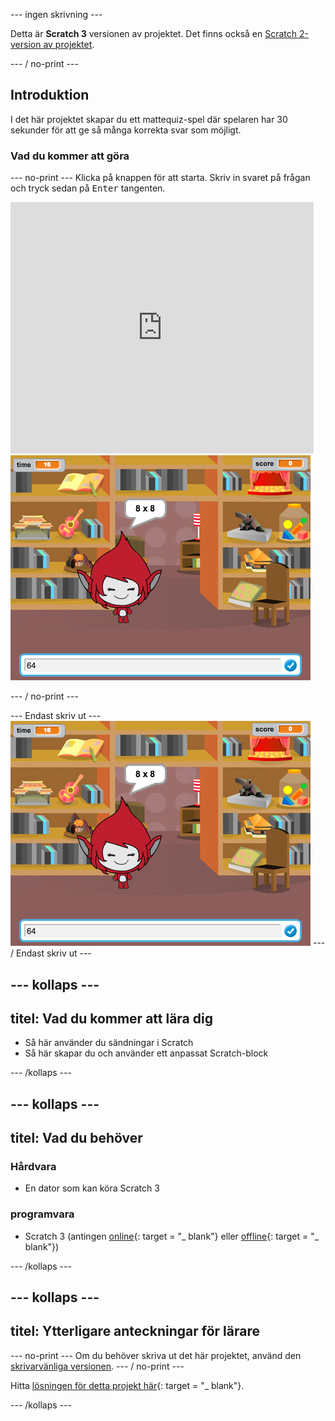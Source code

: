 \--- ingen skrivning \---

Detta är **Scratch 3** versionen av projektet. Det finns också en [Scratch 2-version av projektet](https://projects.raspberrypi.org/en/projects/brain-game-scratch2).

\--- / no-print \---

## Introduktion

I det här projektet skapar du ett mattequiz-spel där spelaren har 30 sekunder för att ge så många korrekta svar som möjligt.

### Vad du kommer att göra

\--- no-print \--- Klicka på knappen för att starta. Skriv in svaret på frågan och tryck sedan på <kbd>Enter</kbd> tangenten.

<div class="scratch-preview">
  <iframe allowtransparency="true" width="485" height="402" src="https://scratch.mit.edu/projects/embed/250234955/?autostart=false" frameborder="0" scrolling="no"></iframe>
  <img src="images/brain-final.png">
</div>

\--- / no-print \---

\--- Endast skriv ut \--- ![Brain Game](images/brain-final.png) \--- / Endast skriv ut \---

## \--- kollaps \---

## titel: Vad du kommer att lära dig

+ Så här använder du sändningar i Scratch
+ Så här skapar du och använder ett anpassat Scratch-block

\--- /kollaps \---

## \--- kollaps \---

## titel: Vad du behöver

### Hårdvara

+ En dator som kan köra Scratch 3

### programvara

+ Scratch 3 (antingen [online](http://rpf.io/scratchon){: target = "_ blank"} eller [offline](http://rpf.io/scratchoff){: target = "_ blank"})

\--- /kollaps \---

## \--- kollaps \---

## titel: Ytterligare anteckningar för lärare

\--- no-print \--- Om du behöver skriva ut det här projektet, använd den [skrivarvänliga versionen](https://projects.raspberrypi.org/en/projects/brain-game/print). \--- / no-print \---

Hitta [lösningen för detta projekt här](http://rpf.io/p/en/brain-game-get){: target = "_ blank"}.

\--- /kollaps \---